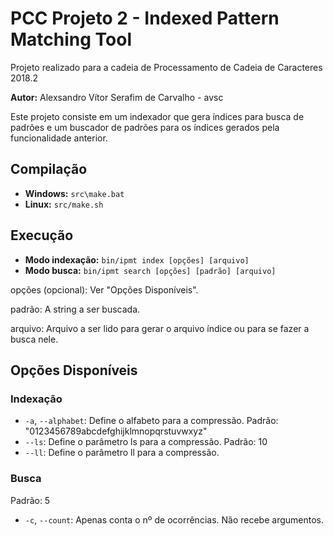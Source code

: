 # PCC Projeto 2 - Indexed Pattern Matching Tool

Projeto realizado para a cadeia de Processamento de Cadeia de Caracteres 2018.2

**Autor:** Alexsandro Vítor Serafim de Carvalho - avsc

Este projeto consiste em um indexador que gera índices para busca de padrões e um buscador de padrões para os índices gerados pela funcionalidade anterior.

## Compilação
* **Windows:** `src\make.bat`
* **Linux:** `src/make.sh`

## Execução
* **Modo indexação:** `bin/ipmt index [opções] [arquivo]`
* **Modo busca:** `bin/ipmt search [opções] [padrão] [arquivo]`

opções (opcional): Ver "Opções Disponíveis".

padrão: A string a ser buscada.

arquivo: Arquivo a ser lido para gerar o arquivo índice ou para se fazer a busca nele.

## Opções Disponíveis
### Indexação
* `-a`, `--alphabet`: Define o alfabeto para a compressão.
Padrão: "0123456789abcdefghijklmnopqrstuvwxyz"
* `--ls`: Define o parâmetro ls para a compressão.
Padrão: 10
* `--ll`: Define o parâmetro ll para a compressão.
### Busca
Padrão: 5
* `-c`, `--count`: Apenas conta o nº de ocorrências. Não recebe argumentos.